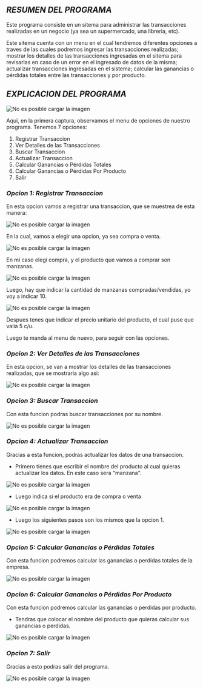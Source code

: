 ## *RESUMEN DEL PROGRAMA*
Este programa consiste en un sitema para administrar las transacciones realizadas en un negocio (ya sea un supermercado, una libreria, etc).

Este sitema cuenta con un menu en el cual tendremos diferentes opciones a traves de las cuales podremos ingresar las transacciones realizadas; mostrar los detalles de las transacciones ingresadas en el sitema para revisarlas en caso de un error en el ingresado de datos de la misma; actualizar transacciones ingresadas en el sistema; calcular las ganancias o pérdidas totales entre las transacciones y por producto.

## *EXPLICACION DEL PROGRAMA*

![No es posible cargar la imagen](/imagenes/image.png)

Aqui, en la primera captura, observamos el menu de opciones de nuestro programa.
Tenemos 7 opciones:
 1. Registrar Transaccion
 2. Ver Detalles de las Transacciones
 3. Buscar Transaccion
 4. Actualizar Transaccion
 5. Calcular Ganancias o Pérdidas Totales
 6. Calcular Ganancias o Pérdidas Por Producto
 7. Salir

### *Opcion 1: Registrar Transaccion*

En esta opcion vamos a registrar una transaccion, que se muestrea de esta manera:

![No es posible cargar la imagen](/imagenes/image1.png)

En la cual, vamos a elegir una opcion, ya sea compra o venta.

![No es posible cargar la imagen](/imagenes/image2.png)

En mi caso elegí compra, y el producto que vamos a comprar son manzanas.

![No es posible cargar la imagen](/imagenes/image3.png)

Luego, hay que indicar la cantidad de manzanas compradas/vendidas, yo voy a indicar 10.

![No es posible cargar la imagen](/imagenes/image4.png)

Despues tenes que indicar el precio unitario del producto, el cual puse que valia 5 c/u.

Luego te manda al menu de nuevo, para seguir con las opciones.


### *Opcion 2: Ver Detalles de las Transacciones*

En esta opcion, se van a mostrar los detalles de las transacciones realizadas, que se mostraria algo asi:

![No es posible cargar la imagen](/imagenes/image5.png)


### *Opcion 3: Buscar Transaccion*

Con esta funcion podras buscar transacciones por su nombre.

![No es posible cargar la imagen](/imagenes/image6.png)


### *Opcion 4: Actualizar Transaccion*

Gracias a esta funcion, podras actualizar los datos de una transaccion.

- Primero tienes que escribir el nombre del producto al cual quieras actualizar los datos. En este caso sera "manzana".

![No es posible cargar la imagen](/imagenes/image7.png)

- Luego indica si el producto era de compra o venta

![No es posible cargar la imagen](/imagenes/image8.png)

- Luego los siguientes pasos son los mismos que la opcion 1.

![No es posible cargar la imagen](/imagenes/image9.png)


### *Opcion 5: Calcular Ganancias o Pérdidas Totales*

Con esta funcion podremos calcular las ganancias o perdidas totales de la empresa.

![No es posible cargar la imagen](/imagenes/image10.png)


### *Opcion 6: Calcular Ganancias o Pérdidas Por Producto*

Con esta funcion podremos calcular las ganancias o perdidas por producto.

- Tendras que colocar el nombre del producto que quieras calcular sus  ganancias o perdidas.

![No es posible cargar la imagen](/imagenes/image11.png)


### *Opcion 7: Salir*

Gracias a esto podras salir del programa.

![No es posible cargar la imagen](/imagenes/image12.png)
